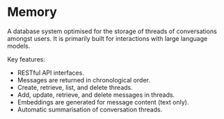 # Memory

A database system optimised for the storage of threads of conversations amongst users. It is primarily built for interactions with large language models.

Key features:
- RESTful API interfaces.
- Messages are returned in chronological order.
- Create, retrieve, list, and delete threads.
- Add, update, retrieve, and delete messages in threads.
- Embeddings are generated for message content (text only).
- Automatic summarisation of conversation threads.
